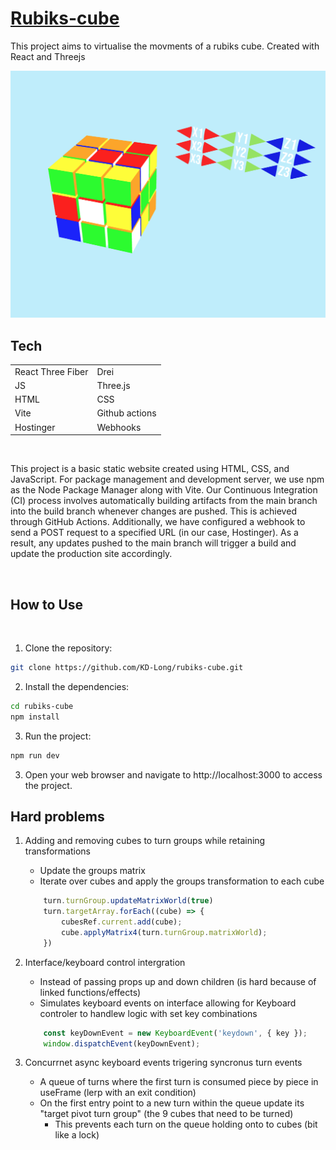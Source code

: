 # [Rubiks-cube](https://.kyledlong.com)

This project aims to virtualise the movments of a rubiks cube. Created with React and Threejs
<br>

![rubiks-cube-image](./public/rubiks-cube.png)



## Tech

|                   |               |
| ----------------- | ------------- |
| React Three Fiber | Drei          |
| JS                | Three.js      |
| HTML              | CSS           |
| Vite              | Github actions|
| Hostinger         | Webhooks      |



<br>

This project is a basic static website created using HTML, CSS, and JavaScript. For package management and development server, we use npm as the Node Package Manager along with Vite. Our Continuous Integration (CI) process involves automatically building artifacts from the main branch into the build branch whenever changes are pushed. This is achieved through GitHub Actions. Additionally, we have configured a webhook to send a POST request to a specified URL (in our case, Hostinger). As a result, any updates pushed to the main branch will trigger a build and update the production site accordingly.

<br>

## How to Use
<br>

1. Clone the repository:

```bash
git clone https://github.com/KD-Long/rubiks-cube.git
```

2. Install the dependencies:

```bash
cd rubiks-cube
npm install
```

3. Run the project:

```bash
npm run dev
```

3. Open your web browser and navigate to http://localhost:3000 to access the project.


## Hard problems


1. Adding and removing cubes to turn groups while retaining transformations
    - Update the groups matrix
    - Iterate over cubes and apply the groups transformation to each cube
    ```js
        turn.turnGroup.updateMatrixWorld(true)
        turn.targetArray.forEach((cube) => {
            cubesRef.current.add(cube);
            cube.applyMatrix4(turn.turnGroup.matrixWorld);
        })
    ```

3. Interface/keyboard control intergration
    - Instead of passing props up and down children (is hard because of linked functions/effects)
    - Simulates keyboard events on interface allowing for Keyboard controler to handlew logic with set key combinations
    ```js
        const keyDownEvent = new KeyboardEvent('keydown', { key });
        window.dispatchEvent(keyDownEvent);
    ```

3. Concurrnet async keyboard events trigering syncronus turn events
    - A queue of turns where the first turn is consumed piece by piece in useFrame (lerp with an exit condition)
    - On the first entry point to a new turn within the queue update its "target pivot turn group" (the 9 cubes that need to be turned)
        - This prevents each turn on the queue holding onto to cubes (bit like a lock)